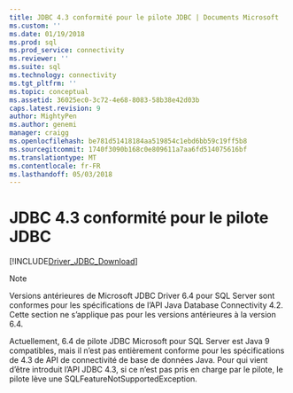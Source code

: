 ```yaml
---
title: JDBC 4.3 conformité pour le pilote JDBC | Documents Microsoft
ms.custom: ''
ms.date: 01/19/2018
ms.prod: sql
ms.prod_service: connectivity
ms.reviewer: ''
ms.suite: sql
ms.technology: connectivity
ms.tgt_pltfrm: ''
ms.topic: conceptual
ms.assetid: 36025ec0-3c72-4e68-8083-58b38e42d03b
caps.latest.revision: 9
author: MightyPen
ms.author: genemi
manager: craigg
ms.openlocfilehash: be781d51418184aa519854c1ebd6bb59c19ff5b8
ms.sourcegitcommit: 1740f3090b168c0e809611a7aa6fd514075616bf
ms.translationtype: MT
ms.contentlocale: fr-FR
ms.lasthandoff: 05/03/2018
---
```

# <a name="jdbc-43-compliance-for-the-jdbc-driver"></a>JDBC 4.3 conformité pour le pilote JDBC
[!INCLUDE[Driver_JDBC_Download](../../includes/driver_jdbc_download.md)]

    
> [!NOTE]  
>  Versions antérieures de Microsoft JDBC Driver 6.4 pour SQL Server sont conformes pour les spécifications de l’API Java Database Connectivity 4.2. Cette section ne s’applique pas pour les versions antérieures à la version 6.4.  
  
 Actuellement, 6.4 de pilote JDBC Microsoft pour SQL Server est Java 9 compatibles, mais il n’est pas entièrement conforme pour les spécifications de 4.3 de API de connectivité de base de données Java. Pour qui vient d’être introduit l’API JDBC 4.3, si ce n’est pas pris en charge par le pilote, le pilote lève une SQLFeatureNotSupportedException.